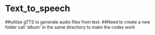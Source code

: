 # Text_to_speech
##utilize gTTS to generate audio files from text.
##Need to create a new folder call 'album' in the same directiory to make the codes work

